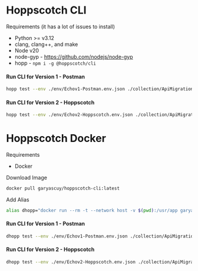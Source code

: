 # Hoppscotch CLI

Requirements (it has a lot of issues to install)
- Python >= v3.12
- clang, clang++, and make
- Node v20
- node-gyp - https://github.com/nodejs/node-gyp
- hopp - `npm i -g @hoppscotch/cli`

#### Run CLI for Version 1 - Postman

```sh
hopp test --env ./env/Echov1-Postman.env.json ./collection/ApiMigrationUseCase.json
```

#### Run CLI for Version 2 - Hoppscotch

```sh
hopp test --env ./env/Echov2-Hoppscotch.env.json ./collection/ApiMigrationUseCase.json
```

# Hoppscotch Docker

Requirements 
- Docker

Download Image
```sh
docker pull garyascuy/hoppscotch-cli:latest
```

Add Alias 
```sh
alias dhopp="docker run --rm -t --network host -v $(pwd):/usr/app garyascuy/hoppscotch-cli:latest"
```

#### Run CLI for Version 1 - Postman

```sh
dhopp test --env ./env/Echov1-Postman.env.json ./collection/ApiMigrationUseCase.json
```


#### Run CLI for Version 2 - Hoppscotch

```sh
dhopp test --env ./env/Echov2-Hoppscotch.env.json ./collection/ApiMigrationUseCase.json
```
